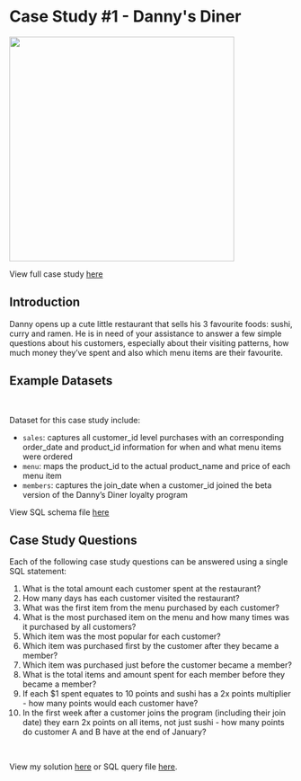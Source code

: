 # Case Study #1 - Danny's Diner
<img src="https://8weeksqlchallenge.com/images/case-study-designs/1.png" width="400">

View full case study [here](https://8weeksqlchallenge.com/case-study-1/)

## Introduction
Danny opens up a cute little restaurant that sells his 3 favourite foods: sushi, curry and ramen. He is in need of your assistance to  answer a few simple questions about his customers, especially about their visiting patterns, how much money they’ve spent and also which menu items are their favourite.

## Example Datasets


<br>

Dataset for this case study include:
* `sales`: captures all customer_id level purchases with an corresponding order_date and product_id information for when and what menu items were ordered
* `menu`: maps the product_id to the actual product_name and price of each menu item
* `members`: captures the join_date when a customer_id joined the beta version of the Danny’s Diner loyalty program

View SQL schema file [here](https://github.com/maanh96/8weeksqlchallenge/blob/main/Case%20Study%20%231%20-%20Danny's%20Diner/Schema.sql) 

## Case Study Questions
Each of the following case study questions can be answered using a single SQL statement:

<ol>
  <li>What is the total amount each customer spent at the restaurant?</li>
  <li>How many days has each customer visited the restaurant?</li>
  <li>What was the first item from the menu purchased by each customer?</li>
  <li>What is the most purchased item on the menu and how many times was it purchased by all customers?</li>
  <li>Which item was the most popular for each customer?</li>
  <li>Which item was purchased first by the customer after they became a member?</li>
  <li>Which item was purchased just before the customer became a member?</li>
  <li>What is the total items and amount spent for each member before they became a member?</li>
  <li>If each $1 spent equates to 10 points and sushi has a 2x points multiplier - how many points would each customer have?</li>
  <li>In the first week after a customer joins the program (including their join date) they earn 2x points on all items, not just sushi - how many points do customer A and B have at the end of January?</li>
</ol>

<br>

View my solution [here](https://github.com/maanh96/8weeksqlchallenge/blob/main/Case%20Study%20%231%20-%20Danny's%20Diner/Answer.md) or SQL query file [here](https://github.com/maanh96/8weeksqlchallenge/blob/main/Case%20Study%20%231%20-%20Danny's%20Diner/Query.sql).